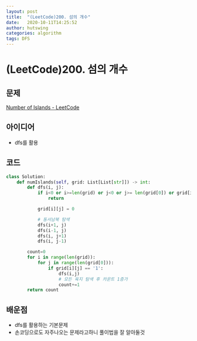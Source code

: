 ```yaml
---
layout: post
title:  "(LeetCode)200. 섬의 개수"
date:   2020-10-11T14:25:52
author: hutswing
categories: algorithm
tags: DFS
---
```


# (LeetCode)200. 섬의 개수

## 문제

[Number of Islands - LeetCode](https://leetcode.com/problems/number-of-islands/)

## 아이디어

- dfs를 활용

## 코드

```python
class Solution:
    def numIslands(self, grid: List[List[str]]) -> int:
        def dfs(i, j):
            if i<0 or i>=len(grid) or j<0 or j>= len(grid[0]) or grid[i][j] != '1':
                return

            grid[i][j] = 0

            # 동서남북 탐색
            dfs(i+1, j)
            dfs(i-1, j)
            dfs(i, j+1)
            dfs(i, j-1)

        count=0
        for i in range(len(grid)):
            for j in range(len(grid[0])):
                if grid[i][j] == '1':
                    dfs(i,j)
                    # 모든 육지 탐색 후 카운트 1증가
                    count+=1
        return count
```

## 배운점

- dfs를 활용하는 기본문제
- 손코딩으로도 자주나오는 문제라고하니 풀이법을 잘 알아둘것
